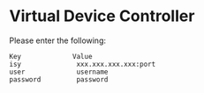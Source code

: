 
# Virtual Device Controller

Please enter the following:

    Key             Value
    isy              xxx.xxx.xxx.xxx:port
    user             username
    password         password
    
    
